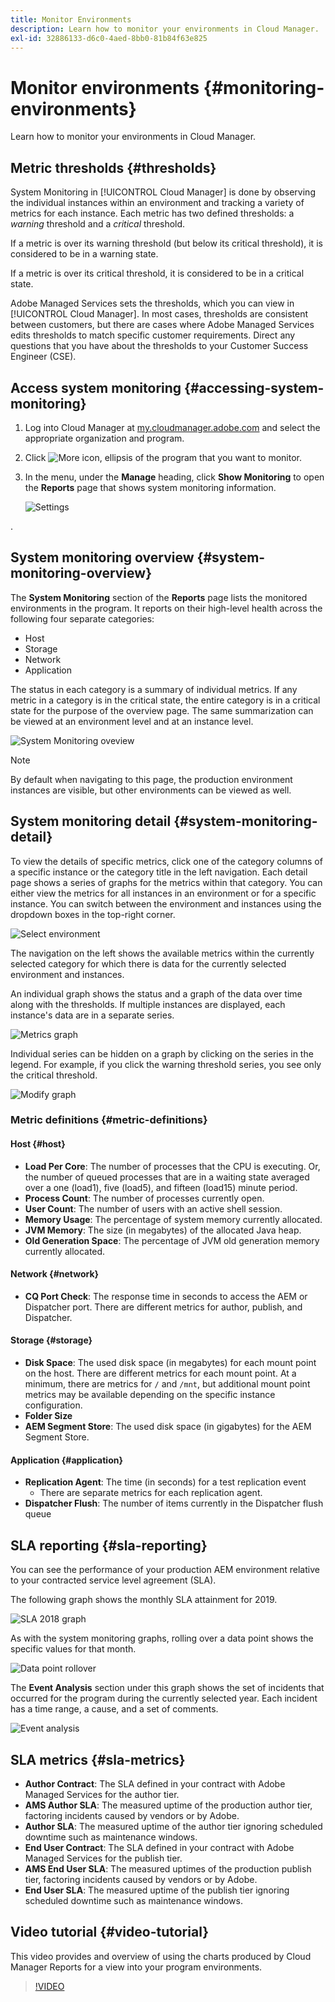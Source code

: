 ```yaml
---
title: Monitor Environments
description: Learn how to monitor your environments in Cloud Manager.
exl-id: 32886133-d6c0-4aed-8bb0-81b84f63e825
---
```


# Monitor environments {#monitoring-environments}

Learn how to monitor your environments in Cloud Manager.

## Metric thresholds {#thresholds}

System Monitoring in [!UICONTROL Cloud Manager] is done by observing the individual instances within an environment and tracking a variety of metrics for each instance. Each metric has two defined thresholds: a *warning* threshold and a *critical* threshold. 

If a metric is over its warning threshold (but below its critical threshold), it is considered to be in a warning state. 

If a metric is over its critical threshold, it is considered to be in a critical state. 

Adobe Managed Services sets the thresholds, which you can view in [!UICONTROL Cloud Manager]. In most cases, thresholds are consistent between customers, but there are cases where Adobe Managed Services edits thresholds to match specific customer requirements. Direct any questions that you have about the thresholds to your Customer Success Engineer (CSE).

## Access system monitoring {#accessing-system-monitoring}

1. Log into Cloud Manager at [my.cloudmanager.adobe.com](https://my.cloudmanager.adobe.com) and select the appropriate organization and program.

1. Click ![More icon, ellipsis](https://spectrum.adobe.com/static/icons/workflow_18/Smock_More_18_N.svg) of the program that you want to monitor.
1. In the menu, under the **Manage** heading, click **Show Monitoring** to open the **Reports** page that shows system monitoring information.
 
   ![Settings](/help/assets/first-timea1.png)

.

## System monitoring overview {#system-monitoring-overview}

The **System Monitoring** section of the **Reports** page lists the monitored environments in the program. It reports on their high-level health across the following four separate categories:

* Host
* Storage
* Network
* Application

The status in each category is a summary of individual metrics. If any metric in a category is in the critical state, the entire category is in a critical state for the purpose of the overview page. The same summarization can be viewed at an environment level and at an instance level. 

![System Monitoring oveview](/help/assets/System-Monitoring-Reports.png)

>[!NOTE]
>
>By default when navigating to this page, the production environment instances are visible, but other environments can be viewed as well.

## System monitoring detail {#system-monitoring-detail}

To view the details of specific metrics, click one of the category columns of a specific instance or the category title in the left navigation. Each detail page shows a series of graphs for the metrics within that category. You can either view the metrics for all instances in an environment or for a specific instance. You can switch between the environment and instances using the dropdown boxes in the top-right corner.

![Select environment](/help/assets/System_Monitoring1.png)

The navigation on the left shows the available metrics within the currently selected category for which there is data for the currently selected environment and instances.

An individual graph shows the status and a graph of the data over time along with the thresholds. If multiple instances are displayed, each instance's data are in a separate series.

![Metrics graph](/help/assets/Monitoring_Graphs1.png)

Individual series can be hidden on a graph by clicking on the series in the legend. 
For example, if you click the warning threshold series, you see only the critical threshold.

![Modify graph](/help/assets/Monitoring_Graphs2.png)

### Metric definitions {#metric-definitions}

#### Host {#host}

* **Load Per Core**: The number of processes that the CPU is executing. Or, the number of queued processes that are in a waiting state averaged over a one (load1), five (load5), and fifteen (load15) minute period.
* **Process Count**: The number of processes currently open.
* **User Count**: The number of users with an active shell session.
* **Memory Usage**: The percentage of system memory currently allocated.
* **JVM Memory**: The size (in megabytes) of the allocated Java heap.
* **Old Generation Space**: The percentage of JVM old generation memory currently allocated.

#### Network {#network}

* **CQ Port Check**: The response time in seconds to access the AEM or Dispatcher port. There are different metrics for author, publish, and Dispatcher.

#### Storage {#storage}

* **Disk Space**: The used disk space (in megabytes) for each mount point on the host. There are different metrics for each mount point. At a minimum, there are metrics for `/` and `/mnt`, but additional mount point metrics may be available depending on the specific instance configuration.
* **Folder Size**
* **AEM Segment Store**: The used disk space (in gigabytes) for the AEM Segment Store.

#### Application {#application}

* **Replication Agent**: The time (in seconds) for a test replication event
  * There are separate metrics for each replication agent.
* **Dispatcher Flush**: The number of items currently in the Dispatcher flush queue

## SLA reporting {#sla-reporting}

You can see the performance of your production AEM environment relative to your contracted service level agreement (SLA).

The following graph shows the monthly SLA attainment for 2019.

![SLA 2018 graph](/help/assets/SLA-Reports-one.png)

As with the system monitoring graphs, rolling over a data point shows the specific values for that month.

![Data point rollover](/help/assets/SLA-Reports-two.png)

The **Event Analysis** section under this graph shows the set of incidents that occurred for the program during the currently selected year. Each incident has a time range, a cause, and a set of comments.

![Event analysis](/help/assets/sla-reporting3.png)

## SLA metrics {#sla-metrics}

* **Author Contract**: The SLA defined in your contract with Adobe Managed Services for the author tier.
* **AMS Author SLA**: The measured uptime of the production author tier, factoring incidents caused by vendors or by Adobe.
* **Author SLA**: The measured uptime of the author tier ignoring scheduled downtime such as maintenance windows.
* **End User Contract**: The SLA defined in your contract with Adobe Managed Services for the publish tier.
* **AMS End User SLA**: The measured uptimes of the production publish tier, factoring incidents caused by vendors or by Adobe.
* **End User SLA**: The measured uptime of the publish tier ignoring scheduled downtime such as maintenance windows.

## Video tutorial {#video-tutorial}

This video provides and overview of using the charts produced by Cloud Manager Reports for a view into your program environments.

>[!VIDEO](https://video.tv.adobe.com/v/26315/)
